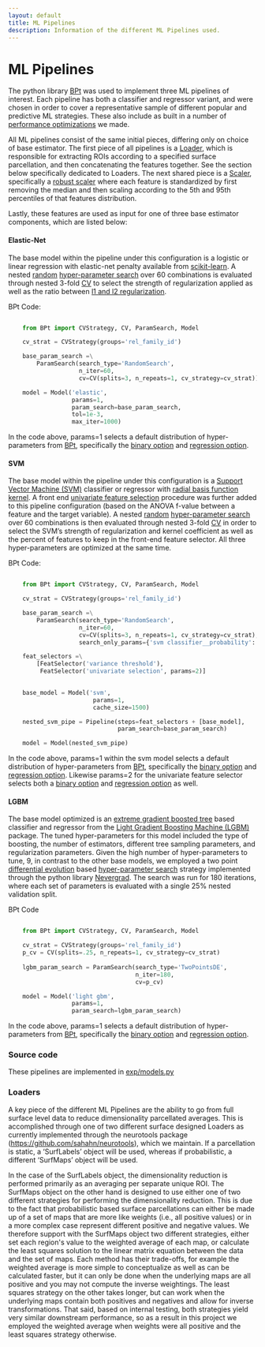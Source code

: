 ```yaml
---
layout: default
title: ML Pipelines
description: Information of the different ML Pipelines used.
---
```


# ML Pipelines

The python library [BPt](https://github.com/sahahn/BPt) was used to implement three ML pipelines of interest.
Each pipeline has both a classifier and regressor variant, and were chosen in order to cover a representative sample of different popular and predictive ML strategies. These also include as built in a number of [performance optimizations](./optimizations.html) we made.

All ML pipelines consist of the same initial pieces, differing only on choice of base estimator. The first piece of all pipelines
is a [Loader](https://sahahn.github.io/BPt/reference/api/BPt.Loader.html#BPt.Loader),
which is responsible for extracting ROIs according to a specified surface parcellation, and then concatenating the features together. See
the section below specifically dedicated to Loaders.
The next shared piece is a [Scaler](https://sahahn.github.io/BPt/reference/api/BPt.Scaler.html), specifically a
[robust scaler](https://sahahn.github.io/BPt/options/pipeline_options/scalers.html#robust)
where each feature is standardized by first removing the median and then scaling according to the 5th and 95th percentiles of that features distribution.

Lastly, these features are used as input for one of three base estimator components, which are listed below:

#### Elastic-Net
The base model within the pipeline under this configuration is a logistic or linear regression with elastic-net penalty available from
[scikit-learn](https://scikit-learn.org/stable/modules/generated/sklearn.linear_model.ElasticNet.html).
A nested [random](https://sahahn.github.io/BPt/options/search_type_options/random_search.html)
[hyper-parameter search](https://sahahn.github.io/BPt/reference/api/BPt.ParamSearch.html) over 60 combinations is evaluated through
nested 3-fold [CV](https://sahahn.github.io/BPt/reference/api/BPt.CV.html#BPt.CV) to select the strength
of regularization applied as well as the ratio between
[l1 and l2 regularization](https://medium.com/analytics-vidhya/l1-vs-l2-regularization-which-is-better-d01068e6658c).

BPt Code:

~~~ python

    from BPt import CVStrategy, CV, ParamSearch, Model

    cv_strat = CVStrategy(groups='rel_family_id')

    base_param_search =\
        ParamSearch(search_type='RandomSearch',
                    n_iter=60,
                    cv=CV(splits=3, n_repeats=1, cv_strategy=cv_strat))

    model = Model('elastic',
                  params=1,
                  param_search=base_param_search,
                  tol=1e-3,
                  max_iter=1000)

~~~

In the code above, params=1 selects a default distribution of hyper-parameters from [BPt](https://github.com/sahahn/BPt), specifically
the [binary option](https://sahahn.github.io/BPt/options/pipeline_options/models.html#elastic-net-logistic) and
[regression option](https://sahahn.github.io/BPt/options/pipeline_options/models.html#elastic-net-regressor).

#### SVM
The base model within the pipeline under this configuration is a [Support Vector Machine (SVM)](https://scikit-learn.org/stable/modules/svm.html)
classifier or regressor with [radial basis function kernel](https://scikit-learn.org/stable/modules/svm.html#svm-kernels).
A front end [univariate feature selection](https://scikit-learn.org/stable/modules/feature_selection.html#univariate-feature-selection)
procedure was further added to this pipeline configuration (based on the
ANOVA f-value between a feature and the target variable). A nested [random](https://sahahn.github.io/BPt/options/search_type_options/random_search.html)
[hyper-parameter search](https://sahahn.github.io/BPt/reference/api/BPt.ParamSearch.html) over
60 combinations is then evaluated through nested 3-fold [CV](https://sahahn.github.io/BPt/reference/api/BPt.CV.html#BPt.CV)
in order to select the SVM’s strength of regularization and kernel coefficient as well as the percent of features to keep in the
front-end feature selector. All three hyper-parameters are optimized at the same time.

BPt Code:

~~~ python

    from BPt import CVStrategy, CV, ParamSearch, Model

    cv_strat = CVStrategy(groups='rel_family_id')

    base_param_search =\
        ParamSearch(search_type='RandomSearch',
                    n_iter=60,
                    cv=CV(splits=3, n_repeats=1, cv_strategy=cv_strat),
                    search_only_params={'svm classifier__probability': False})

    feat_selectors =\
        [FeatSelector('variance threshold'),
         FeatSelector('univariate selection', params=2)]

        
    base_model = Model('svm',
                        params=1,
                        cache_size=1500)

    nested_svm_pipe = Pipeline(steps=feat_selectors + [base_model],
                               param_search=base_param_search)

    model = Model(nested_svm_pipe)

~~~


In the code above, params=1 within the svm model selects a default distribution of hyper-parameters from [BPt](https://github.com/sahahn/BPt), specifically
the [binary option](https://sahahn.github.io/BPt/options/pipeline_options/models.html#svm-classifier) and
[regression option](https://sahahn.github.io/BPt/options/pipeline_options/models.html#svm-regressor). Likewise params=2 for the univariate
feature selector selects both a [binary option](https://sahahn.github.io/BPt/options/pipeline_options/selectors.html#univariate-selection-c) and
[regression option](https://sahahn.github.io/BPt/options/pipeline_options/selectors.html#univariate-selection-r) as well.

#### LGBM
The base model optimized is an [extreme gradient boosted tree](https://blog.exploratory.io/introduction-to-extreme-gradient-boosting-in-exploratory-7bbec554ac7)
based classifier and regressor from the [Light Gradient Boosting Machine (LGBM)](https://lightgbm.readthedocs.io/en/latest/) package.
The tuned hyper-parameters for this model included the type of boosting, the number of estimators, different tree sampling parameters, and regularization parameters. Given the high number of hyper-parameters to tune, 9, in contrast to the other base models, we employed a two point [differential evolution](https://en.wikipedia.org/wiki/Differential_evolution)
based [hyper-parameter search](https://sahahn.github.io/BPt/reference/api/BPt.ParamSearch.html) strategy implemented through the python library 
[Nevergrad](https://facebookresearch.github.io/nevergrad/). The search was run for 180 iterations, where each set of parameters is evaluated with a single 25% nested validation split.

BPt Code

~~~ python

    from BPt import CVStrategy, CV, ParamSearch, Model

    cv_strat = CVStrategy(groups='rel_family_id')
    p_cv = CV(splits=.25, n_repeats=1, cv_strategy=cv_strat)
    
    lgbm_param_search = ParamSearch(search_type='TwoPointsDE',
                                    n_iter=180,
                                    cv=p_cv)

    model = Model('light gbm',
                  params=1,
                  param_search=lgbm_param_search)

~~~

In the code above, params=1 selects a default distribution of hyper-parameters from [BPt](https://github.com/sahahn/BPt), specifically
the [binary option](https://sahahn.github.io/BPt/options/pipeline_options/models.html#light-gbm-classifier) and
[regression option](https://sahahn.github.io/BPt/options/pipeline_options/models.html#light-gbm-regressor).

### Source code

These pipelines are implemented in [exp/models.py](https://github.com/sahahn/parc_scaling/blob/main/exp/models.py)

### Loaders

A key piece of the different ML Pipelines are the ability to go from full surface level data to reduce dimensionality parcellated averages. This is accomplished through one of two different surface designed Loaders as currently implemented through the neurotools package (https://github.com/sahahn/neurotools), which we maintain. If a parcellation is static, a ‘SurfLabels’ object will be used, whereas if probabilistic, a different ‘SurfMaps’ object will be used.

In the case of the SurfLabels object, the dimensionality reduction is performed primarily as an averaging per separate unique ROI. The SurfMaps object on the other hand is designed to use either one of two different strategies for performing the dimensionality reduction. This is due to the fact that probabilistic based surface parcellations can either be made up of a set of maps that are more like weights (i.e., all positive values) or in a more complex case represent different positive and negative values. We therefore support with the SurfMaps object two different strategies, either set each region's value to the weighted average of each map, or calculate the least squares solution to the linear matrix equation between the data and the set of maps. Each method has their trade-offs, for example the weighted average is more simple to conceptualize as well as can be calculated faster, but it can only be done when the underlying maps are all positive and you may not compute the inverse weightings. The least squares strategy on the other takes longer, but can work when the underlying maps contain both positives and negatives and allow for inverse transformations. That said, based on internal testing, both strategies yield very similar downstream performance, so as a result in this project we employed the weighted average when weights were all positive and the least squares strategy otherwise.  

